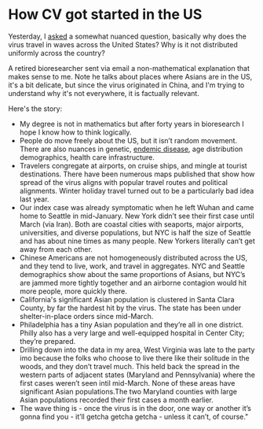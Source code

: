 # How CV got started in the US
Yesterday, I <a href="http://scripting.com/2020/04/04.html#a152322">asked</a> a somewhat nuanced question, basically why does the virus travel in waves across the United States? Why is it not distributed uniformly across the country? 

A retired bioresearcher sent via email a non-mathematical explanation that makes sense to me. Note he talks about places where Asians are in the US, it's a bit delicate, but since the virus originated in China, and I'm trying to understand why it's not everywhere, it is factually relevant.

Here's the story:
* My degree is not in mathematics but after forty years in bioresearch I hope I know how to think logically. 
* People do move freely about the US, but it isn’t random movement. There are also nuances in genetic, <a href="https://en.wikipedia.org/wiki/Endemic_(epidemiology)">endemic disease</a>, age distribution demographics, health care infrastructure.
* Travelers congregate at airports, on cruise ships, and mingle at tourist destinations. There have been numerous maps published that show how spread of the virus aligns with popular travel routes and political alignments. Winter holiday travel turned out to be a particularly bad idea last year.
* Our index case was already symptomatic when he left Wuhan and came home to Seattle in mid-January. New York didn’t see their first case until March (via Iran). Both are coastal cities with seaports, major airports, universities, and diverse populations, but NYC is half the size of Seattle and has about nine times as many people. New Yorkers literally can’t get away from each other.
* Chinese Americans are not homogeneously distributed across the US, and they tend to live, work, and travel in aggregates. NYC and Seattle demographics show about the same proportions of Asians, but NYC’s are jammed more tightly together and an airborne contagion would hit more people, more quickly there. 
* California's significant Asian population is clustered in Santa Clara County, by far the hardest hit by the virus. The state has been under shelter-in-place orders since mid-March. 
* Philadelphia has a tiny Asian population and they’re all in one district. Philly also has a very large and well-equipped hospital in Center City; they’re prepared.
* Drilling down into the data in my area, West Virginia was late to the party imo because the folks who choose to live there like their solitude in the woods, and they don’t travel much. This held back the spread in the western parts of adjacent states (Maryland and Pennsylvania) where the first cases weren’t seen intil mid-March. None of these areas have  significant Asian populations.The two Maryland counties with large Asian populations recorded their first cases a month earlier.
* The wave thing is - once the virus is in the door, one way or another it’s gonna find you - it’ll getcha getcha getcha - unless it can’t, of course."

